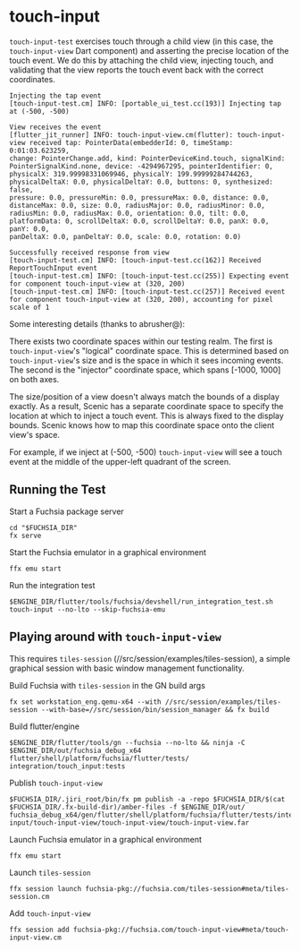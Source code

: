 # touch-input

`touch-input-test` exercises touch through a child view (in this case, the `touch-input-view` Dart component) and asserting
the precise location of the touch event. We do this by attaching the child view, injecting touch, and validating that the view
reports the touch event back with the correct coordinates.

```shell
Injecting the tap event
[touch-input-test.cm] INFO: [portable_ui_test.cc(193)] Injecting tap at (-500, -500)

View receives the event
[flutter_jit_runner] INFO: touch-input-view.cm(flutter): touch-input-view received tap: PointerData(embedderId: 0, timeStamp: 0:01:03.623259,
change: PointerChange.add, kind: PointerDeviceKind.touch, signalKind: PointerSignalKind.none, device: -4294967295, pointerIdentifier: 0,
physicalX: 319.99998331069946, physicalY: 199.99999284744263, physicalDeltaX: 0.0, physicalDeltaY: 0.0, buttons: 0, synthesized: false,
pressure: 0.0, pressureMin: 0.0, pressureMax: 0.0, distance: 0.0, distanceMax: 0.0, size: 0.0, radiusMajor: 0.0, radiusMinor: 0.0,
radiusMin: 0.0, radiusMax: 0.0, orientation: 0.0, tilt: 0.0, platformData: 0, scrollDeltaX: 0.0, scrollDeltaY: 0.0, panX: 0.0, panY: 0.0,
panDeltaX: 0.0, panDeltaY: 0.0, scale: 0.0, rotation: 0.0)

Successfully received response from view
[touch-input-test.cm] INFO: [touch-input-test.cc(162)] Received ReportTouchInput event
[touch-input-test.cm] INFO: [touch-input-test.cc(255)] Expecting event for component touch-input-view at (320, 200)
[touch-input-test.cm] INFO: [touch-input-test.cc(257)] Received event for component touch-input-view at (320, 200), accounting for pixel scale of 1
```

Some interesting details (thanks to abrusher@):

There exists two coordinate spaces within our testing realm. The first is `touch-input-view`'s "logical" coordinate space. This
is determined based on `touch-input-view`'s size and is the space in which it sees incoming events. The second is the "injector"
coordinate space, which spans [-1000, 1000] on both axes.

The size/position of a view doesn't always match the bounds of a display exactly. As a result, Scenic has a separate coordinate space
to specify the location at which to inject a touch event. This is always fixed to the display bounds. Scenic knows how to map this
coordinate space onto the client view's space.

For example, if we inject at (-500, -500) `touch-input-view` will see a touch event at the middle of the upper-left quadrant of the screen.

## Running the Test
Start a Fuchsia package server
```shell
cd "$FUCHSIA_DIR"
fx serve
```

Start the Fuchsia emulator in a graphical environment
```shell
ffx emu start
```

Run the integration test
```shell
$ENGINE_DIR/flutter/tools/fuchsia/devshell/run_integration_test.sh touch-input --no-lto --skip-fuchsia-emu
```

## Playing around with `touch-input-view`

This requires `tiles-session` (//src/session/examples/tiles-session), a simple graphical session with basic window management functionality.

Build Fuchsia with `tiles-session` in the GN build args
```shell
fx set workstation_eng.qemu-x64 --with //src/session/examples/tiles-session --with-base=//src/session/bin/session_manager && fx build
```

Build flutter/engine
```shell
$ENGINE_DIR/flutter/tools/gn --fuchsia --no-lto && ninja -C $ENGINE_DIR/out/fuchsia_debug_x64 flutter/shell/platform/fuchsia/flutter/tests/
integration/touch_input:tests
```

Publish `touch-input-view`
```shell
$FUCHSIA_DIR/.jiri_root/bin/fx pm publish -a -repo $FUCHSIA_DIR/$(cat $FUCHSIA_DIR/.fx-build-dir)/amber-files -f $ENGINE_DIR/out/
fuchsia_debug_x64/gen/flutter/shell/platform/fuchsia/flutter/tests/integration/touch-input/touch-input-view/touch-input-view/touch-input-view.far
```

Launch Fuchsia emulator in a graphical environment
```shell
ffx emu start
```

Launch `tiles-session`
```shell
ffx session launch fuchsia-pkg://fuchsia.com/tiles-session#meta/tiles-session.cm
```

Add `touch-input-view`
```shell
ffx session add fuchsia-pkg://fuchsia.com/touch-input-view#meta/touch-input-view.cm
```
